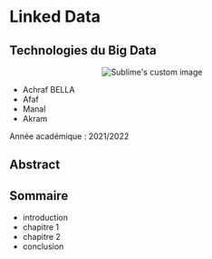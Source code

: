  # Linked Data 
 ## Technologies du Big Data  
 
 <p align="center">
  <img src=  https://user-images.githubusercontent.com/52492864/151979396-11c42b50-c75a-4afa-b701-f95d32b32056.png alt="Sublime's custom image"/>
</p>

 
  
- Achraf BELLA
- Afaf
- Manal
- Akram 

Année académique : 2021/2022

Abstract
--------



Sommaire
---------

- introduction
- chapitre 1 
- chapitre 2
- conclusion
